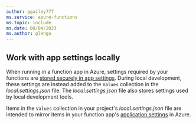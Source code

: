 ```yaml
---
author: ggailey777
ms.service: azure-functions
ms.topic: include
ms.date: 08/04/2023
ms.author: glenga
---
```


## <a name="local-settings"></a>Work with app settings locally

When running in a function app in Azure, settings required by your functions are [stored securely in app settings](../articles/azure-functions/functions-how-to-use-azure-function-app-settings.md#settings). During local development, these settings are instead added to the `Values` collection in the *local.settings.json* file. The *local.settings.json* file also stores settings used by local development tools. 

Items in the `Values` collection in your project's *local.settings.json* file are intended to mirror items in your function app's [application settings](../articles/azure-functions/functions-how-to-use-azure-function-app-settings.md#settings) in Azure.